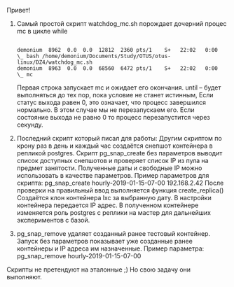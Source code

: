 Привет!

1. Самый простой скрипт watchdog_mc.sh порождает дочерний процес mc в цикле while

   <code>
   demonium  8962  0.0  0.0  12812  2360 pts/1    S+   22:02   0:00          \_ bash /home/demonium/Documents/Study/OTUS/otus-linux/DZ4/watchdog_mc.sh
   demonium  8963  0.0  0.0  68560  6472 pts/1    S+   22:02   0:00              \_ mc
   </code>

   Первая строка запускает mc и ожидает его окончания. 
   until – будет выполняться до тех пор, пока условие не станет истинным, 
   Если статус выхода равен 0, это означает, что процесс завершился нормально. В этом случае мы не перезапускаем его. 
   Если состояние выхода не равно 0 то процесс перезапустится через секунду.

2. Последний скрипт который писал для работы:
   Другим скриптом по крону раз в день и каждый час создаётся снепшот контейнера в репликой postgres.
   Скрипт pg_snap_create без параметров выводит список доступных снепшотов и проверяет список IP из пула на предмет занятости. 
   Полученные даты и свободные IP можно использовать в качестве параметров.
   Пример параметров для скрипта: pg_snap_create hourly-2019-01-15-07-00 192.168.2.42
   После проверки на правильный ввод выполняется функция create_replica()
   Создаётся клон контейнера lxc за выбранную дату. В настройки контейнера передается IP адрес. В полученном контейнере изменяется роль postgres с реплики на мастер для дальнейших экспериментов с базой.  

3. pg_snap_remove удаляет созданный ранее тестовый контейнер. Запуск без параметров показывает уже созданные ранее контейнеры и IP адреса им назначенные.
   Пример параметра: pg_snap_remove hourly-2019-01-15-07-00

Скрипты не претендуют на эталонные ;) Но свою задачу они выполняют.
